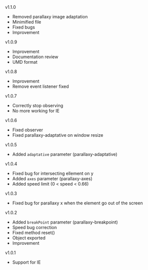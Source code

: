 v1.1.0

- Removed parallaxy image adaptation
- Minimified file
- Fixed bugs
- Improvement

v1.0.9

- Improvement
- Documentation review
- UMD format

v1.0.8

- Improvement
- Remove event listener fixed

v1.0.7

- Correctly stop observing
- No more working for IE

v1.0.6

- Fixed observer
- Fixed parallaxy-adaptative on window resize

v1.0.5

- Added `adaptative` parameter (parallaxy-adaptative)

v1.0.4

- Fixed bug for intersecting ellement on y
- Added `axes` parameter (parallaxy-axes)
- Added speed limit (0 < speed < 0.66)

v1.0.3

- Fixed bug for parallaxy x when the element go out of the screen

v1.0.2

- Added `breakPoint` parameter (parallaxy-breakpoint)
- Speed bug correction
- Fixed method reset()
- Object exported
- Improvement

v1.0.1

- Support for IE
